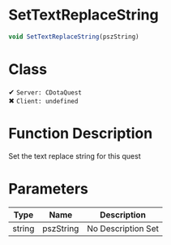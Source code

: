 # SetTextReplaceString
```js
void SetTextReplaceString(pszString)
```
# Class
✔ `Server: CDotaQuest`  
✖ `Client: undefined`  

# Function Description
Set the text replace string for this quest
# Parameters
Type|Name|Description
--|--|--
string|pszString|No Description Set
